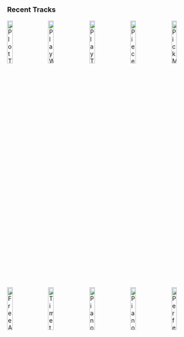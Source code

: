 ### Recent Tracks
[<img src='https://lastfm.freetls.fastly.net/i/u/300x300/032d877e43ec704a687ef180327dee2c.png' width='16%' height='16%' alt='Plot Twist'>](https://www.last.fm/music/sigrid/_/plot%2btwist)&nbsp;&nbsp;&nbsp;&nbsp;[<img src='https://lastfm.freetls.fastly.net/i/u/300x300/9f89cf0a77a541e4c16f5513d041eaa5.png' width='16%' height='16%' alt='Play With Fire'>](https://www.last.fm/music/vance%2bjoy/_/play%2bwith%2bfire)&nbsp;&nbsp;&nbsp;&nbsp;[<img src='https://lastfm.freetls.fastly.net/i/u/300x300/290339dcc51475bdb477a48e795ac6bd.png' width='16%' height='16%' alt='Play Too Much'>](https://www.last.fm/music/kyle%2bdion/_/play%2btoo%2bmuch)&nbsp;&nbsp;&nbsp;&nbsp;[<img src='https://lastfm.freetls.fastly.net/i/u/300x300/a271fbaaaa024a1dca49a5b7aeb23166.png' width='16%' height='16%' alt='Pieces'>](https://www.last.fm/music/andrew%2bbelle/_/pieces)&nbsp;&nbsp;&nbsp;&nbsp;[<img src='https://lastfm.freetls.fastly.net/i/u/300x300/e5dd22303727dcd380c13e17d2ad2847.png' width='16%' height='16%' alt='Pick Me'>](https://www.last.fm/music/wafia/_/pick%2bme)&nbsp;&nbsp;&nbsp;&nbsp;<br>[<img src='https://lastfm.freetls.fastly.net/i/u/300x300/16c0377b61b8575421d6d4a812d7b6fb.png' width='16%' height='16%' alt='Free Animal'>](https://www.last.fm/music/foreign%2bair/_/free%2banimal)&nbsp;&nbsp;&nbsp;&nbsp;[<img src='https://lastfm.freetls.fastly.net/i/u/300x300/293d258d7108b7e1f8a565dfeaa79e18.png' width='16%' height='16%' alt='Time to Walk Away'>](https://www.last.fm/music/washed%2bout/_/time%2bto%2bwalk%2baway)&nbsp;&nbsp;&nbsp;&nbsp;[<img src='https://lastfm.freetls.fastly.net/i/u/300x300/54b37d139a3e4656817f66e794492302.png' width='16%' height='16%' alt='Piano Man'>](https://www.last.fm/music/billy%2bjoel/_/piano%2bman)&nbsp;&nbsp;&nbsp;&nbsp;[<img src='https://lastfm.freetls.fastly.net/i/u/300x300/54b37d139a3e4656817f66e794492302.png' width='16%' height='16%' alt='Piano Man'>](https://www.last.fm/music/billy%2bjoel/_/piano%2bman)&nbsp;&nbsp;&nbsp;&nbsp;[<img src='https://lastfm.freetls.fastly.net/i/u/300x300/3061a718bafbccc70ac73c7dafec6a09.png' width='16%' height='16%' alt='Perfect Places'>](https://www.last.fm/music/lorde/_/perfect%2bplaces)&nbsp;&nbsp;&nbsp;&nbsp;<br>